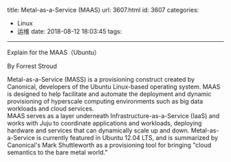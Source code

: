 title: Metal-as-a-Service (MAAS)
url: 3607.html
id: 3607
categories:
  - Linux
  - 运维
date: 2018-08-12 18:03:45
tags:
---
Explain for the MAAS（Ubuntu）
<!--more-->
By Forrest Stroud

Metal-as-a-Service (MASS) is a provisioning construct created by Canonical, developers of the Ubuntu Linux-based operating system. MAAS is designed to help facilitate and automate the deployment and dynamic provisioning of hyperscale computing environments such as big data workloads and cloud services.  
MAAS serves as a layer underneath Infrastructure-as-a-Service (IaaS) and works with Juju to coordinate applications and workloads, deploying hardware and services that can dynamically scale up and down. Metal-as-a-Service is currently featured in Ubuntu 12.04 LTS, and is summarized by Canonical's Mark Shuttleworth as a provisioning tool for bringing "cloud semantics to the bare metal world."